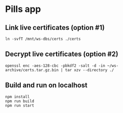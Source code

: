 # Pills app

## Link live certificates (option #1)
```
ln -svfT /mnt/ws-dbs/certs ./certs
```
## Decrypt live certificates (option #2)
```
openssl enc -aes-128-cbc -pbkdf2 -salt -d -in ~/ws-archive/certs.tar.gz.bin | tar xzv --directory ./
```
## Build and run on localhost
```
npm install
npm run build
npm run start
```
